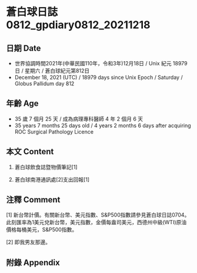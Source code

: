 [_metadata_:encoding]: - "utf-8"
[_metadata_:language]: - "zh-Hant-TW"
[_metadata_:fileformat]: - "markdown"
[_metadata_:MIME_type]: - "text/plain"
[_metadata_:markdown_version]: - "commonmark version 0.30"
[_metadata_:markdown_spec]: - "https://spec.commonmark.org/0.30/"

# 蒼白球日誌0812_gpdiary0812_20211218 #

## 日期 Date ##

* 世界協調時間2021年(中華民國110年，令和3年)12月18日 / Unix 紀元 18979 日 / 星期六 / 蒼白球紀元第812日
* December 18, 2021 (UTC) / 18979 days since Unix Epoch / Saturday / Globus Pallidum day 812

## 年齡 Age ##

* 35 歲 7 個月 25 天 / 成為病理專科醫師 4 年 2 個月 6 天
* 35 years 7 months 25 days old / 4 years 2 months 6 days after acquiring ROC Surgical Pathology Licence

## 本文 Content ##

1. 蒼白球飲食誌暨物價筆記[1]

    
2. 蒼白球南港通訊處[2]支出回報[1]

    

## 注釋 Comment ##

[1] 新台幣計價。有關新台幣、美元指數、S&P500指數請參見蒼白球日誌0704。此刻匯率為1美元兌新台幣，美元指數，金價每盎司美元，西德州中級(WTI)原油價格每桶美元，S&P500指數。


[2] 即我男友那邊。



## 附錄 Appendix ##

